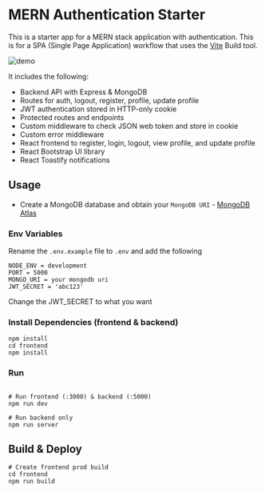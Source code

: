 # MERN Authentication Starter

This is a starter app for a MERN stack application with authentication. This is for a SPA (Single Page Application) workflow that uses the [Vite](https://vite.dev) Build tool.

![demo](demos/mern-auth.gif)

It includes the following:

- Backend API with Express & MongoDB
- Routes for auth, logout, register, profile, update profile
- JWT authentication stored in HTTP-only cookie
- Protected routes and endpoints
- Custom middleware to check JSON web token and store in cookie
- Custom error middleware
- React frontend to register, login, logout, view profile, and update profile
- React Bootstrap UI library
- React Toastify notifications

## Usage

- Create a MongoDB database and obtain your `MongoDB URI` - [MongoDB Atlas](https://www.mongodb.com/cloud/atlas/register)

### Env Variables

Rename the `.env.example` file to `.env` and add the following

```
NODE_ENV = development
PORT = 5000
MONGO_URI = your mongodb uri
JWT_SECRET = 'abc123'
```

Change the JWT_SECRET to what you want

### Install Dependencies (frontend & backend)

```
npm install
cd frontend
npm install
```

### Run

```

# Run frontend (:3000) & backend (:5000)
npm run dev

# Run backend only
npm run server
```

## Build & Deploy

```
# Create frontend prod build
cd frontend
npm run build
```
